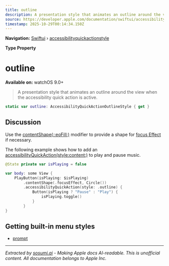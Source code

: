 ```yaml
---
title: outline
description: A presentation style that animates an outline around the view when the accessibility quick action is active.
source: https://developer.apple.com/documentation/swiftui/accessibilityquickactionstyle/outline
timestamp: 2025-10-29T00:14:34.150Z
---
```


**Navigation:** [Swiftui](/documentation/swiftui) › [accessibilityquickactionstyle](/documentation/swiftui/accessibilityquickactionstyle)

**Type Property**

# outline

**Available on:** watchOS 9.0+

> A presentation style that animates an outline around the view when the accessibility quick action is active.

```swift
static var outline: AccessibilityQuickActionOutlineStyle { get }
```

## Discussion

Use the [contentShape(_:_:eoFill:)](/documentation/swiftui/view/contentshape(_:_:eofill:)) modifier to provide a shape for [focus Effect](/documentation/swiftui/contentshapekinds/focuseffect) if necessary.

The following example shows how to add an [accessibilityQuickAction(style:content:)](/documentation/swiftui/view/accessibilityquickaction(style:content:)) to play and pause music.

```swift
@State private var isPlaying = false

var body: some View {
    PlayButton(isPlaying: $isPlaying)
        .contentShape(.focusEffect, Circle())
        .accessibilityQuickAction(style: .outline) {
            Button(isPlaying ? "Pause" : "Play") {
                isPlaying.toggle()
            }
        }
}
```

## Getting built-in menu styles

- [prompt](/documentation/swiftui/accessibilityquickactionstyle/prompt)

---

*Extracted by [sosumi.ai](https://sosumi.ai) - Making Apple docs AI-readable.*
*This is unofficial content. All documentation belongs to Apple Inc.*
